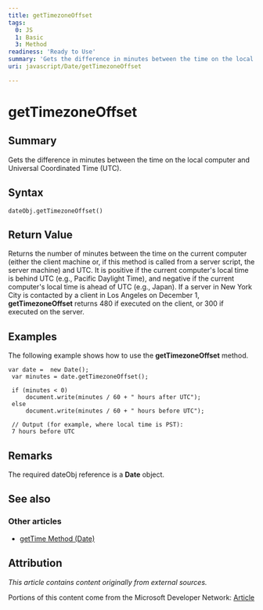 ```yaml
---
title: getTimezoneOffset
tags:
  0: JS
  1: Basic
  3: Method
readiness: 'Ready to Use'
summary: 'Gets the difference in minutes between the time on the local computer and Universal Coordinated Time (UTC).'
uri: javascript/Date/getTimezoneOffset

---
```

# getTimezoneOffset

## Summary

Gets the difference in minutes between the time on the local computer and Universal Coordinated Time (UTC).

## Syntax

    dateObj.getTimezoneOffset()

## Return Value

Returns the number of minutes between the time on the current computer (either the client machine or, if this method is called from a server script, the server machine) and UTC. It is positive if the current computer's local time is behind UTC (e.g., Pacific Daylight Time), and negative if the current computer's local time is ahead of UTC (e.g., Japan). If a server in New York City is contacted by a client in Los Angeles on December 1, **getTimezoneOffset** returns 480 if executed on the client, or 300 if executed on the server.

## Examples

The following example shows how to use the **getTimezoneOffset** method.

``` {.js}
var date =  new Date();
 var minutes = date.getTimezoneOffset();

 if (minutes < 0)
     document.write(minutes / 60 + " hours after UTC");
 else
     document.write(minutes / 60 + " hours before UTC");

 // Output (for example, where local time is PST):
 7 hours before UTC
```

## Remarks

The required dateObj reference is a **Date** object.

## See also

### Other articles

-   [getTime Method (Date)](/javascript/Date/getTime)

## Attribution

*This article contains content originally from external sources.*

Portions of this content come from the Microsoft Developer Network: [Article](http://msdn.microsoft.com/en-us/library/ie/014ykh71(v=vs.94).aspx)

